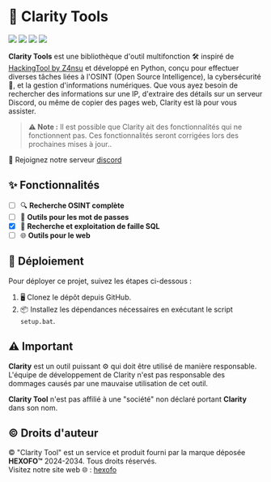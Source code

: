 # 🚀 Clarity Tools
![](https://img.shields.io/github/license/Al3xUI/Clarity-Tool)
![](https://img.shields.io/badge/Python-3-blue)
![](https://img.shields.io/github/forks/Al3xUI/Clarity-Tool)
![](https://img.shields.io/github/stars/Al3xUI/Clarity-Tool)

**Clarity Tools** est une bibliothèque d'outil multifonction 🛠️ inspiré de [HackingTool by Z4nsu](https://github.com/Z4nzu/hackingtool/tree/master) et développé en Python, conçu pour effectuer diverses tâches liées à l'OSINT (Open Source Intelligence), la cybersécurité 🔐, et la gestion d'informations numériques. Que vous ayez besoin de rechercher des informations sur une IP, d'extraire des détails sur un serveur Discord, ou même de copier des pages web, Clarity est là pour vous assister.

> **⚠️ Note :** Il est possible que Clarity ait des fonctionnalités qui ne fonctionnent pas. Ces fonctionnalités seront corrigées lors des prochaines mises à jour..

💬 Rejoignez notre serveur [discord](https://discord.gg/qFJ7dNZ5Sf)

## ✨ Fonctionnalités

- [ ] 🔍 **Recherche OSINT complète**
- [ ] 🔐 **Outils pour les mot de passes**
- [x] 🔑 **Recherche et exploitation de faille SQL**
- [ ] 🌐 **Outils pour le web**

## 🚀 Déploiement

Pour déployer ce projet, suivez les étapes ci-dessous :

1. 🖥️ Clonez le dépôt depuis GitHub.
2. 📦 Installez les dépendances nécessaires en exécutant le script `setup.bat`.

## ⚠️ Important

**Clarity** est un outil puissant ⚙️ qui doit être utilisé de manière responsable. L'équipe de développement de Clarity n'est pas responsable des dommages causés par une mauvaise utilisation de cet outil.

**Clarity Tool** n'est pas affilié à une "société" non déclaré portant **Clarity** dans son nom.

## ©️ Droits d'auteur

© "Clarity Tool" est un service et produit fourni par la marque déposée **HEXOFO™** 2024-2034. Tous droits réservés.  
Visitez notre site web 🌐 : [hexofo](http://www.hexofo.org)
